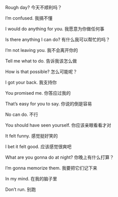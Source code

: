 Rough day? 今天不顺利吗？

I’m confused. 我搞不懂

I would do anything for you. 我愿意为你做任何事

Is there anything I can do? 有什么我可以帮忙的吗？

I’m not leaving you. 我不会离开你的

Tell me what to do. 告诉我该怎么做

How is that possible? 怎么可能呢？

I got your back. 我支持你

You promised me. 你答应过我的

That’s easy for you to say. 你说的倒是容易

No can do. 不行

You should have seen yourself. 你应该亲眼看看才对

It felt funny. 感觉挺好笑的

I bet it felt good. 应该感觉很爽吧

What are you gonna do at night? 你晚上有什么打算？

I’m gonna memorize them. 我要把它们记下来

In my mind. 在我的脑子里

Don’t run. 别跑